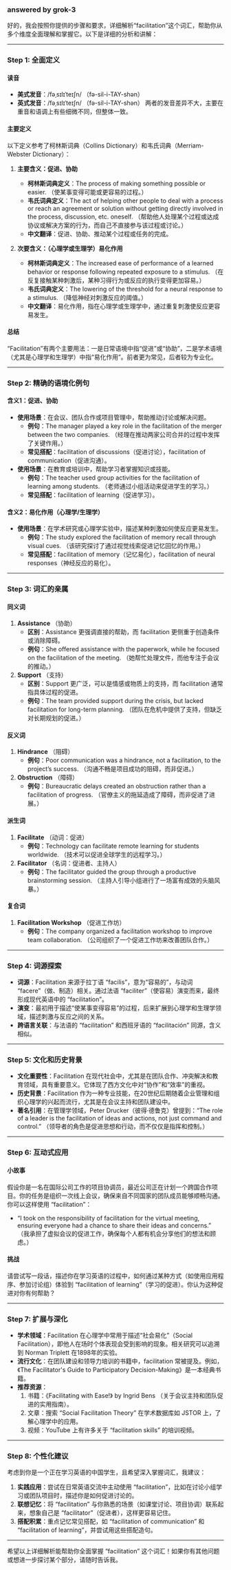 ### answered by grok-3
好的，我会按照你提供的步骤和要求，详细解析“facilitation”这个词汇，帮助你从多个维度全面理解和掌握它。以下是详细的分析和讲解：

---

### Step 1: 全面定义
#### 读音
- **美式发音**：/fəˌsɪlɪˈteɪʃn/ （fə-sil-i-TAY-shən）
- **英式发音**：/fəˌsɪlɪˈteɪʃn/ （fə-sil-i-TAY-shən）
两者的发音差异不大，主要在重音和语调上有些细微不同，但整体一致。

#### 主要定义
以下定义参考了柯林斯词典（Collins Dictionary）和韦氏词典（Merriam-Webster Dictionary）：

1. **主要含义：促进、协助**
   - **柯林斯词典定义**：The process of making something possible or easier. （使某事变得可能或更容易的过程。）
   - **韦氏词典定义**：The act of helping other people to deal with a process or reach an agreement or solution without getting directly involved in the process, discussion, etc. oneself. （帮助他人处理某个过程或达成协议或解决方案的行为，而自己不直接参与该过程或讨论。）
   - **中文翻译**：促进、协助、推动某个过程或任务的完成。

2. **次要含义：（心理学或生理学）易化作用**
   - **柯林斯词典定义**：The increased ease of performance of a learned behavior or response following repeated exposure to a stimulus. （在反复接触某种刺激后，某种习得行为或反应的执行变得更加容易。）
   - **韦氏词典定义**：The lowering of the threshold for a neural response to a stimulus. （降低神经对刺激反应的阈值。）
   - **中文翻译**：易化作用，指在心理学或生理学中，通过重复刺激使反应更容易发生。

#### 总结
“Facilitation”有两个主要用法：一是日常语境中指“促进”或“协助”，二是学术语境（尤其是心理学和生理学）中指“易化作用”。前者更为常见，后者较为专业化。

---

### Step 2: 精确的语境化例句
#### 含义1：促进、协助
- **使用场景**：在会议、团队合作或项目管理中，帮助推动讨论或解决问题。
  - **例句**：The manager played a key role in the facilitation of the merger between the two companies. （经理在推动两家公司合并的过程中发挥了关键作用。）
  - **常见搭配**：facilitation of discussions（促进讨论），facilitation of communication（促进沟通）。
- **使用场景**：在教育或培训中，帮助学习者掌握知识或技能。
  - **例句**：The teacher used group activities for the facilitation of learning among students. （老师通过小组活动来促进学生的学习。）
  - **常见搭配**：facilitation of learning（促进学习）。

#### 含义2：易化作用（心理学/生理学）
- **使用场景**：在学术研究或心理学实验中，描述某种刺激如何使反应更易发生。
  - **例句**：The study explored the facilitation of memory recall through visual cues. （该研究探讨了通过视觉线索促进记忆回忆的作用。）
  - **常见搭配**：facilitation of memory（记忆易化），facilitation of neural responses（神经反应的易化）。

---

### Step 3: 词汇的亲属
#### 同义词
1. **Assistance** （协助）
   - **区别**：Assistance 更强调直接的帮助，而 facilitation 更侧重于创造条件或消除障碍。
   - **例句**：She offered assistance with the paperwork, while he focused on the facilitation of the meeting. （她帮忙处理文件，而他专注于会议的推动。）
2. **Support** （支持）
   - **区别**：Support 更广泛，可以是情感或物质上的支持，而 facilitation 通常指具体过程的促进。
   - **例句**：The team provided support during the crisis, but lacked facilitation for long-term planning. （团队在危机中提供了支持，但缺乏对长期规划的促进。）

#### 反义词
1. **Hindrance** （阻碍）
   - **例句**：Poor communication was a hindrance, not a facilitation, to the project’s success. （沟通不畅是项目成功的阻碍，而非促进。）
2. **Obstruction** （障碍）
   - **例句**：Bureaucratic delays created an obstruction rather than a facilitation of progress. （官僚主义的拖延造成了障碍，而非促进了进展。）

#### 派生词
1. **Facilitate** （动词：促进）
   - **例句**：Technology can facilitate remote learning for students worldwide. （技术可以促进全球学生的远程学习。）
2. **Facilitator** （名词：促进者、主持人）
   - **例句**：The facilitator guided the group through a productive brainstorming session. （主持人引导小组进行了一场富有成效的头脑风暴。）

#### 复合词
1. **Facilitation Workshop** （促进工作坊）
   - **例句**：The company organized a facilitation workshop to improve team collaboration. （公司组织了一个促进工作坊来改善团队合作。）

---

### Step 4: 词源探索
- **词源**：Facilitation 来源于拉丁语 “facilis”，意为“容易的”，与动词 “facere”（做、制造）相关。通过法语 “faciliter”（使容易）演变而来，最终形成现代英语中的 “facilitation”。
- **演变**：最初用于描述“使某事变得容易”的过程，后来扩展到心理学和生理学领域，描述刺激与反应之间的关系。
- **跨语言关联**：与法语的 “facilitation” 和西班牙语的 “facilitación” 同源，含义相似。

---

### Step 5: 文化和历史背景
- **文化重要性**：Facilitation 在现代社会中，尤其是在团队合作、冲突解决和教育领域，具有重要意义。它体现了西方文化中对“协作”和“效率”的重视。
- **历史背景**：Facilitation 作为一种专业技能，在20世纪后期随着企业管理和组织心理学的兴起而流行，尤其是在会议主持和团队建设中。
- **著名引用**：在管理学领域，Peter Drucker（彼得·德鲁克）曾提到：“The role of a leader is the facilitation of ideas and actions, not just command and control.” （领导者的角色是促进思想和行动，而不仅仅是指挥和控制。）

---

### Step 6: 互动式应用
#### 小故事
假设你是一名在国际公司工作的项目协调员，最近公司正在计划一个跨国合作项目。你的任务是组织一次线上会议，确保来自不同国家的团队成员能够顺畅沟通。你可以这样使用 “facilitation”：
- “I took on the responsibility of facilitation for the virtual meeting, ensuring everyone had a chance to share their ideas and concerns.” （我承担了虚拟会议的促进工作，确保每个人都有机会分享他们的想法和顾虑。）

#### 挑战
请尝试写一段话，描述你在学习英语的过程中，如何通过某种方式（如使用应用程序、参加讨论组）体验到 “facilitation of learning”（学习的促进）。你认为这种促进对你有何帮助？

---

### Step 7: 扩展与深化
- **学术领域**：Facilitation 在心理学中常用于描述“社会易化”（Social Facilitation），即他人在场时个体表现会受到影响的现象。相关研究可以追溯到 Norman Triplett 在1898年的实验。
- **流行文化**：在团队建设和领导力培训的书籍中，facilitation 常被提及。例如，《The Facilitator's Guide to Participatory Decision-Making》是一本经典书籍。
- **推荐资源**：
  1. 书籍：《Facilitating with Ease!》 by Ingrid Bens （关于会议主持和团队促进的实用指南）。
  2. 文章：搜索 “Social Facilitation Theory” 在学术数据库如 JSTOR 上，了解心理学中的应用。
  3. 视频：YouTube 上有许多关于 “facilitation skills” 的培训视频。

---

### Step 8: 个性化建议
考虑到你是一个正在学习英语的中国学生，且希望深入掌握词汇，我建议：
1. **实践应用**：尝试在日常英语交流中主动使用 “facilitation”，比如在讨论小组学习或团队项目时，描述你是如何促进讨论的。
2. **联想记忆**：将 “facilitation” 与你熟悉的场景（如课堂讨论、项目协调）联系起来，想象自己是 “facilitator”（促进者），这样更容易记住。
3. **搭配积累**：重点记忆常见搭配，如 “facilitation of communication” 和 “facilitation of learning”，并尝试用这些搭配造句。

---

希望以上详细解析能帮助你全面掌握 “facilitation” 这个词汇！如果你有其他问题或想进一步探讨某个部分，请随时告诉我。